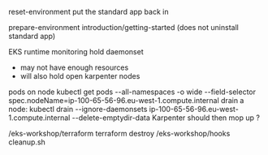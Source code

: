 

reset-environment
put the standard app back in



prepare-environment introduction/getting-started
(does not uninstall standard app)



EKS runtime monitoring hold daemonset 
- may not have enough resources
- will also hold open karpenter nodes


pods on node
kubectl get pods --all-namespaces -o wide --field-selector spec.nodeName=ip-100-65-56-96.eu-west-1.compute.internal
drain a node:
kubectl drain --ignore-daemonsets ip-100-65-56-96.eu-west-1.compute.internal --delete-emptydir-data
Karpenter should then mop up ?



/eks-workshop/terraform
terraform destroy
/eks-workshop/hooks
cleanup.sh
